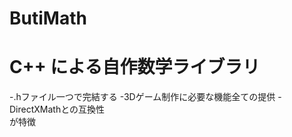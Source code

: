 # ButiMath
<h1> C++ による自作数学ライブラリ</h1>

-.hファイル一つで完結する
-3Dゲーム制作に必要な機能全ての提供
-DirectXMathとの互換性
<br>
が特徴<br>
